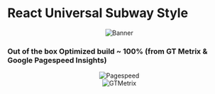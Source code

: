 # React Universal Subway Style
<div align="center"><img src="http://dev.topheman.com/wp-content/uploads/2015/11/react-webpack.png" alt="Banner" /></div>

### Out of the box Optimized build ~ 100% (from GT Metrix & Google Pagespeed Insights)
<div align="center"><img src="https://firebasestorage.googleapis.com/v0/b/watchman-559d3.appspot.com/o/gtmetrix-github.png?alt=media&token=a6bd42ff-f648-46f9-bd3d-1eec4da5c8ac" alt="Pagespeed" /></div>
<div align="center"><img src="https://firebasestorage.googleapis.com/v0/b/watchman-559d3.appspot.com/o/pagespeed-github.png?alt=media&token=3360dd57-7a98-41c9-b871-380975a031ce" alt="GTMetrix" /></div>
